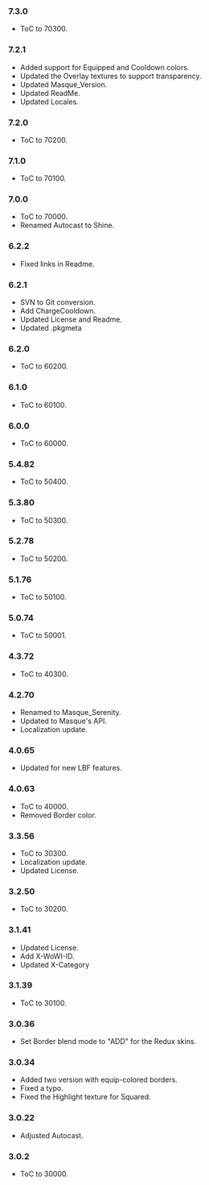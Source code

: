 ### 7.3.0 ###

- ToC to 70300.

### 7.2.1 ###

- Added support for Equipped and Cooldown colors.
- Updated the Overlay textures to support transparency.
- Updated Masque_Version.
- Updated ReadMe.
- Updated Locales.

### 7.2.0 ###

- ToC to 70200.

### 7.1.0 ###

- ToC to 70100.

### 7.0.0 ###

- ToC to 70000.
- Renamed Autocast to Shine.

### 6.2.2 ###

- Fixed links in Readme.

### 6.2.1 ###

- SVN to Git conversion.
- Add ChargeCooldown.
- Updated License and Readme.
- Updated .pkgmeta

### 6.2.0 ###

- ToC to 60200.

### 6.1.0 ###

- ToC to 60100.

### 6.0.0 ###

- ToC to 60000.

### 5.4.82 ###

- ToC to 50400.

### 5.3.80 ###

- ToC to 50300.

### 5.2.78 ###

- ToC to 50200.

### 5.1.76 ###

- ToC to 50100.

### 5.0.74 ###

- ToC to 50001.

### 4.3.72 ###

- ToC to 40300.

### 4.2.70 ###

- Renamed to Masque_Serenity.
- Updated to Masque's API.
- Localization update.

### 4.0.65 ###

- Updated for new LBF features.

### 4.0.63 ###

- ToC to 40000.
- Removed Border color.

### 3.3.56 ###

- ToC to 30300.
- Localization update.
- Updated License.

### 3.2.50 ###

- ToC to 30200.

### 3.1.41 ###

- Updated License.
- Add X-WoWI-ID.
- Updated X-Category

### 3.1.39 ###

- ToC to 30100.

### 3.0.36 ###

- Set Border blend mode to "ADD" for the Redux skins.

### 3.0.34 ###

- Added two version with equip-colored borders.
- Fixed a typo.
- Fixed the Highlight texture for Squared.

### 3.0.22 ###

- Adjusted Autocast.

### 3.0.2 ###

- ToC to 30000.
